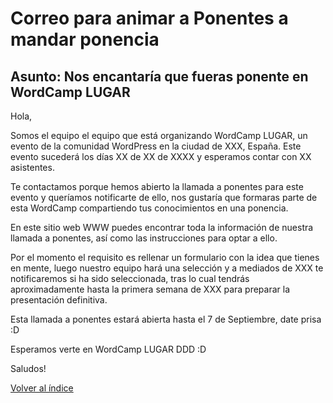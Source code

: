 # Correo para animar a Ponentes a mandar ponencia

## Asunto: Nos encantaría que fueras ponente en WordCamp LUGAR

Hola,

Somos el equipo el equipo que está organizando WordCamp LUGAR, un evento de la comunidad WordPress en la ciudad de XXX, España. Este evento sucederá los días XX de XX de XXXX y esperamos contar con XX asistentes.

Te contactamos porque hemos abierto la llamada a ponentes para este evento y queríamos notificarte de ello, nos gustaría que formaras parte de esta WordCamp compartiendo tus conocimientos en una ponencia.

En este sitio web WWW puedes encontrar toda la información de nuestra llamada a ponentes, así como las instrucciones para optar a ello.

Por el momento el requisito es rellenar un formulario con la idea que tienes en mente, luego nuestro equipo hará una selección y a mediados de XXX te notificaremos si ha sido seleccionada, tras lo cual tendrás aproximadamente hasta la primera semana de XXX para preparar la presentación definitiva.  

Esta llamada a ponentes estará abierta hasta el 7 de Septiembre, date prisa :D

Esperamos verte en WordCamp LUGAR DDD :D

Saludos!

[Volver al índice](../README.md)
